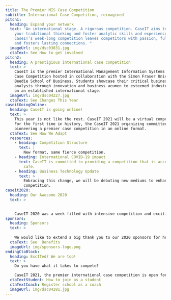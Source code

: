 ```yaml
---
title: The Premier MIS Case Competition
subtitle: International Case Competition, reimagined
pitch1:
  heading: Expand your network
  text: "An international stage. A rigorous competition. CaseIT aims to challenge
    your traditional thinking and foster analytic skills and experience.
    CaseIT’s week-long competition leaves competitors with passion, fulfillment,
    and fosters lasting connections. "
  imageUrl: img/dsc03831.jpg
  ctaText: See How to get involved
pitch2:
  heading: A prestigious international case competition
  text: >
    CaseIT is the premier International Management Information Systems (MIS)
    Case Competition hosted in collaboration with the Simon Fraser University
    Beedie School of Business. Students showcase their critical business case
    analysis through innovation and business acumen to esteemed industry judges
    on an established international stage.
  imageUrl: img/dsc04227.jpg
  ctaText: See Changes This Year
caseitGoingOnline:
  heading: CaseIT is going online!
  text: >
    This year is not like the rest. CaseIT 2021 will be a virtual competition!
    For the first time in history, the CaseIT 2021 organizing committee will be
    pioneering a premier case competition in an online format.
  ctaText: See How We Adapt
  resources:
    - heading: Competition Structure
      text: |
        New format, same fierce competition.
    - heading: International COVID-19 impact
      text: CaseIT is committed to providing a competition that is accessible and
        safe.
    - heading: Business Technology Update
      text: >
        Embracing this change, we will be debuting new mediums to enhance our
        competition.
caseit2020:
  heading: Our Awesome 2020
  text: >
    

    CaseIT 2020 was a week filled with intensive competition and exciting events. The premiere of our ExchangeIT event provided competitor engagement like never before. Students showcased their innovation and passion to esteemed industry judges with Indiana University taking first place. 
sponsors:
  heading: Sponsors
  text: >
    
    We would like to extend a big thank you to our 2020 sponsors for helping us create a phenomenal event. Your involvement has helped CaseIT create connections and inspire learning and growth for 872 undergraduate competitors, representing 47 universities, and 19 countries since 2004.
  ctaText: See  Benefits
  imageUrl: img/sponsors-logo.png
endingCtaBlock:
  heading: ExcITed? We are too!
  text: >
    Do you have what it takes to compete? 

    CaseIT 2021, the premier international case competition is open for applications. 
  ctaTextStudent: How to join as a student
  ctaTextCoach: Register school as a coach
  imageUrl: img/dsc04281.jpg
---
```

